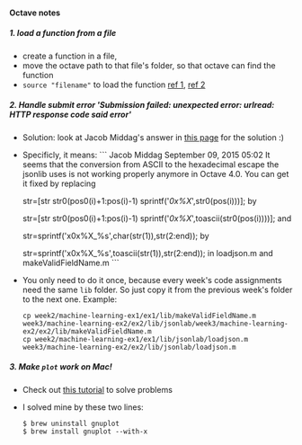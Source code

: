 
#### Octave notes

##### 1. load a function from a file
*	create a function in a file, 
*	move the octave path to that file's folder, so that octave can find the function
*	`source "filename"` to load the function [ref 1](http://www.gnu.org/software/octave/doc/interpreter/Script-Files.html), [ref 2](http://stackoverflow.com/questions/2068599/octave-load-many-functions-from-single-file)

##### 2. Handle submit error 'Submission failed: unexpected error: urlread: HTTP response code said error'
*	Solution: look at Jacob Middag's answer in [this page](https://learner.coursera.help/hc/en-us/community/posts/204693179-linear-regression-submit-error) for the solution :) 
*	Specificly, it means: 
        ```
	Jacob Middag September 09, 2015 05:02
	It seems that the conversion from ASCII to the hexadecimal escape the jsonlib uses is not working properly anymore in Octave 4.0. You can get it fixed by replacing
	
	str=[str str0(pos0(i)+1:pos(i)-1) sprintf('_0x%X_',str0(pos(i)))];
	by
	
	str=[str str0(pos0(i)+1:pos(i)-1) sprintf('_0x%X_',toascii(str0(pos(i))))];
	and
	
	str=sprintf('x0x%X_%s',char(str(1)),str(2:end));
	by
	
	str=sprintf('x0x%X_%s',toascii(str(1)),str(2:end));
	in loadjson.m and makeValidFieldName.m
        ```
*	You only need to do it once, because every week's code assignments need the same `lib` folder. So just copy it from the previous week's folder to the next one. Example:
	```
	cp week2/machine-learning-ex1/ex1/lib/makeValidFieldName.m week3/machine-learning-ex2/ex2/lib/jsonlab/week3/machine-learning-ex2/ex2/lib/makeValidFieldName.m
	cp week2/machine-learning-ex1/ex1/lib/jsonlab/loadjson.m week3/machine-learning-ex2/ex2/lib/jsonlab/loadjson.m
	```
        
##### 3. Make `plot` work on Mac!
*	Check out [this tutorial](http://jatinganhotra.com/blog/2014/01/21/installing-octave-on-os-x-10-dot-9-mavericks/) to solve problems
*	I solved mine by these two lines: 
	
	```
	$ brew uninstall gnuplot
	$ brew install gnuplot --with-x
	```

